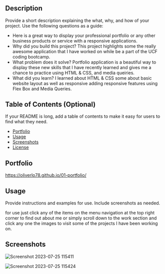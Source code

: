 # <Portfolio-challenge-01>

## Description

Provide a short description explaining the what, why, and how of your project. Use the following questions as a guide:

- Here is a great way to display your professional portfolio or any other business products 
  or service with a responsive applications.
- Why did you build this project? This project highlights some the really awesome application 
  that I have worked on while be a part of the UCF coding bootcamp.   
- What problem does it solve? Portfolio application is a beautiful way to display these new skills
  that I have recently learned and gives me a chance to practice using HTML & CSS, and media 
  queiries.
- What did you learn?  I learned about HTML & CSS some about basic website layout as well as responsive 
  adding responsive features using Flex Box and Media Queries. 

## Table of Contents (Optional)

If your README is long, add a table of contents to make it easy for users to find what they need.

- [Portfolio](#portfolio)
- [Usage](#usage)
- [Screenshots](#screenshots)
- [License](#license)

## Portfolio

https://oliverlo78.github.io/01-portfolio/

## Usage

Provide instructions and examples for use. Include screenshots as needed.

for use just click any of the items on the menu navigation at the top
right corner to find out about me or simply scroll down to the work 
section and click any one the images to visit some of the projects 
I have been working on. 

## Screenshots

![Screenshot 2023-07-25 115411](https://github.com/oliverLo78/01-portfolio/assets/109435666/8b739eef-eeb4-43d0-ab3b-3ddaa45589cd)


![Screenshot 2023-07-25 115424](https://github.com/oliverLo78/01-portfolio/assets/109435666/8c8cc635-bd11-4538-a846-7f40bce9b0a4)



